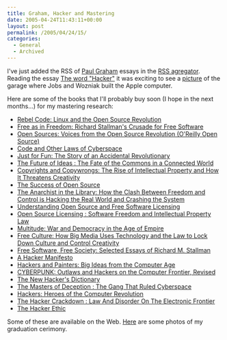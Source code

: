 ```yaml
---
title: Graham, Hacker and Mastering
date: 2005-04-24T11:43:11+00:00
layout: post
permalink: /2005/04/24/15/
categories:
  - General
  - Archived
---
```

I've just added the RSS of [Paul Graham](http://www.paulgraham.com) essays in
the [RSS agregator](http://www.imendio.com/projects/blam). Reading the essay
[The word "Hacker"](http://www.paulgraham.com/gba.html) it was exciting to see
a [picture](http://store1.yimg.com/I/paulgraham_1836_8256155) of the garage
where Jobs and Wozniak built the Apple computer.

Here are some of the books that I'll probably buy soon (I hope in the next
months...) for my mastering research:

  * [Rebel Code: Linux and the Open Source
  Revolution](http://www.amazon.com/exec/obidos/tg/detail/-/0738206709/ref=pd_sbs_b_3/002-2205651-5263229?%5Fencoding=UTF8&v=glance)
  * <a
  href="http://www.amazon.com/exec/obidos/tg/detail/-/0596002874/ref=pd_sbs_b_4/002-2205651-5263229?%5Fencoding=UTF8&v=glance">Free
  as in Freedom: Richard Stallman's Crusade for Free Software</a>
  * <a
  href="http://www.amazon.com/exec/obidos/tg/detail/-/1565925823/ref=pd_bxgy_text_1/002-2205651-5263229?v=glance&s=books&st=*">Open
  Sources: Voices from the Open Source Revolution (O'Reilly Open Source)</a>
  * <a
  href="http://www.amazon.com/exec/obidos/tg/detail/-/0465039138/ref=pd_sim_b_6/002-2205651-5263229?%5Fencoding=UTF8&v=glance">Code
  and Other Laws of Cyberspace</a>
  * <a
  href="http://www.amazon.com/exec/obidos/tg/detail/-/0066620732/ref=pd_sim_b_2/002-2205651-5263229?%5Fencoding=UTF8&v=glance">Just
  for Fun: The Story of an Accidental Revolutionary</a>
  * <a
  href="http://www.amazon.com/exec/obidos/tg/detail/-/0375726446/ref=pd_sim_b_3/002-2205651-5263229?%5Fencoding=UTF8&v=glance">The
  Future of Ideas : The Fate of the Commons in a Connected World</a>
  * <a
  href="http://www.amazon.com/exec/obidos/tg/detail/-/0814788076/ref=pd_sim_b_2/002-2205651-5263229?%5Fencoding=UTF8&v=glance">Copyrights
  and Copywrongs: The Rise of Intellectual Property and How It Threatens
  Creativity</a>
  * <a
  href="http://www.amazon.com/exec/obidos/tg/detail/-/0674012925/ref=pd_sim_b_5/002-2205651-5263229?%5Fencoding=UTF8&v=glance">The
  Success of Open Source</a>
  * <a
  href="http://www.amazon.com/exec/obidos/tg/detail/-/0465089844/ref=pd_ecc_rvi_2/002-2205651-5263229?%5Fencoding=UTF8&v=glance">The
  Anarchist in the Library: How the Clash Between Freedom and Control is
  Hacking the Real World and Crashing the System</a>
  * <a
  href="http://www.amazon.com/exec/obidos/tg/detail/-/0596005814/ref=pd_sim_b_4/002-2205651-5263229?%5Fencoding=UTF8&v=glance">Understanding
  Open Source and Free Software Licensing</a>
  * <a
  href="http://www.amazon.com/exec/obidos/tg/detail/-/0131487876/ref=pd_bxgy_text_1/002-2205651-5263229?v=glance&s=books&st=*">Open
  Source Licensing : Software Freedom and Intellectual Property Law</a>
  * <a
  href="http://www.amazon.com/exec/obidos/tg/detail/-/1594200246/ref=pd_sim_b_2/002-2205651-5263229?%5Fencoding=UTF8&v=glance">Multitude:
  War and Democracy in the Age of Empire</a>
  * <a
  href="http://www.amazon.com/exec/obidos/tg/detail/-/1594200068/ref=pd_sim_b_6/002-2205651-5263229?%5Fencoding=UTF8&v=glance">Free
  Culture: How Big Media Uses Technology and the Law to Lock Down Culture and
  Control Creativity</a>
  * <a
  href="http://www.amazon.com/exec/obidos/tg/detail/-/1882114981/ref=pd_sim_b_5/002-2205651-5263229?%5Fencoding=UTF8&v=glance">Free
  Software, Free Society: Selected Essays of Richard M. Stallman</a>
  * <a
  href="http://www.amazon.com/exec/obidos/ASIN/0674015436/qid=1114355293/sr=2-1/ref=pd_bbs_b_2_1/002-2205651-5263229">A
  Hacker Manifesto</a>
  * <a
  href="http://www.amazon.com/exec/obidos/tg/detail/-/0596006624/qid=1114356848/sr=1-1/ref=sr_1_1/002-2205651-5263229?v=glance&s=books">Hackers
  and Painters: Big Ideas from the Computer Age</a>
  * <a
  href="http://www.amazon.com/exec/obidos/tg/detail/-/0684818620/ref=pd_sim_b_4/002-2205651-5263229?%5Fencoding=UTF8&v=glance">CYBERPUNK:
  Outlaws and Hackers on the Computer Frontier, Revised</a>
  * <a
  href="http://www.amazon.com/exec/obidos/tg/detail/-/0262680920/ref=pd_sim_b_6/002-2205651-5263229?%5Fencoding=UTF8&v=glance">The
  New Hacker's Dictionary</a>
  * <a
  href="http://www.amazon.com/exec/obidos/tg/detail/-/0060926945/ref=pd_bxgy_text_1/002-2205651-5263229?v=glance&s=books&st=*">The
  Masters of Deception : The Gang That Ruled Cyberspace</a>
  * <a
  href="http://www.amazon.com/exec/obidos/tg/detail/-/0141000511/qid=1114356848/sr=1-4/ref=sr_1_4/002-2205651-5263229?v=glance&s=books">Hackers:
  Heroes of the Computer Revolution</a>
  * <a
  href="http://www.amazon.com/exec/obidos/tg/detail/-/055356370X/qid=1114357512/sr=1-21/ref=sr_1_21/002-2205651-5263229?v=glance&s=books">The
  Hacker Crackdown : Law And Disorder On The Electronic Frontier</a>
  * <a
  href="http://www.amazon.com/exec/obidos/tg/detail/-/037575878X/qid=1114357512/sr=1-22/ref=sr_1_22/002-2205651-5263229?v=glance&s=books">The
  Hacker Ethic</a>

Some of these are available on the Web.
<a
href="http://public.fotki.com/libertarios/lucasr/formatura/">Here</a> are some
photos of my graduation cerimony.
